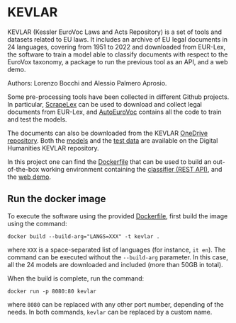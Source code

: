# KEVLAR

KEVLAR (Kessler EuroVoc Laws and Acts Repository) is a set of tools and datasets related to EU laws.
It includes an archive of EU legal documents in 24 languages, covering from 1951 to 2022 and downloaded from EUR-Lex, the software to train a model able to classify documents with respect to the EuroVox taxonomy, a package to run the previous tool as an API, and a web demo.

Authors: Lorenzo Bocchi and Alessio Palmero Aprosio.

Some pre-processing tools have been collected in different Github projects. In particular, [ScrapeLex](https://github.com/bocchilorenzo/scrapelex) can be used to download and collect legal documents from EUR-Lex, and [AutoEuroVoc](https://github.com/bocchilorenzo/AutoEuroVoc) contains all the code to train and test the models.

The documents can also be downloaded from the KEVLAR [OneDrive repository](https://fbk-my.sharepoint.com/:f:/g/personal/aprosio_fbk_eu/EuC0sZXqi-tEtj24Et25BHYBYkPIjs5eXupNpQ7H_sK1Rw?e=L6PTIn). Both the [models](https://dh.fbk.eu/software/kevlar-models/) and the [test data](https://dh.fbk.eu/software/kevlar-test.tar.gz) are available on the Digital Humanities KEVLAR repository.

In this project one can find the [Dockerfile](Dockerfile) that can be used to build an out-of-the-box working environment containing the [classifier (REST API)](src-api), and the [web demo](src-ui).

## Run the docker image

To execute the software using the provided [Dockerfile](Dockerfile), first build the image using the command:

```
docker build --build-arg="LANGS=XXX" -t kevlar .
```

where `XXX` is a space-separated list of languages (for instance, `it en`).
The command can be executed without the `--build-arg` parameter. In this case, all the 24 models are downloaded and included (more than 50GB in total).

When the build is complete, run the command:

```
docker run -p 8080:80 kevlar
```

where `8080` can be replaced with any other port number, depending of the needs.
In both commands, `kevlar` can be replaced by a custom name.
